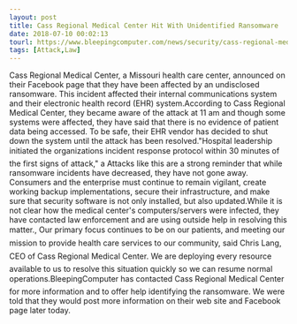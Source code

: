 ```yaml
---
layout: post
title: Cass Regional Medical Center Hit With Unidentified Ransomware
date: 2018-07-10 00:02:13
tourl: https://www.bleepingcomputer.com/news/security/cass-regional-medical-center-hit-with-unidentified-ransomware/
tags: [Attack,Law]
---
```

Cass Regional Medical Center, a Missouri health care center, announced on their Facebook page that they have been affected by an undisclosed ransomware. This incident affected their internal communications system and their electronic health record (EHR) system.According to Cass Regional Medical Center, they became aware of the attack at 11 am and though some systems were affected, they have said that there is no evidence of patient data being accessed. To be safe, their EHR vendor has decided to shut down the system until the attack has been resolved."Hospital leadership initiated the organizations incident response protocol within 30 minutes of the first signs of attack," a Attacks like this are a strong reminder that while ransomware incidents have decreased, they have not gone away. Consumers and the enterprise must continue to remain vigilant, create working backup implementations, secure their infrastructure, and make sure that security software is not only installed, but also updated.While it is not clear how the medical center's computers/servers were infected, they have contacted law enforcement and are using outside help in resolving this matter., Our primary focus continues to be on our patients, and meeting our mission to provide health care services to our community, said Chris Lang, CEO of Cass Regional Medical Center. We are deploying every resource available to us to resolve this situation quickly so we can resume normal operations.BleepingComputer has contacted Cass Regional Medical Center for more information and to offer help identifying the ransomware. We were told that they would post more information on their web site and Facebook page later today.